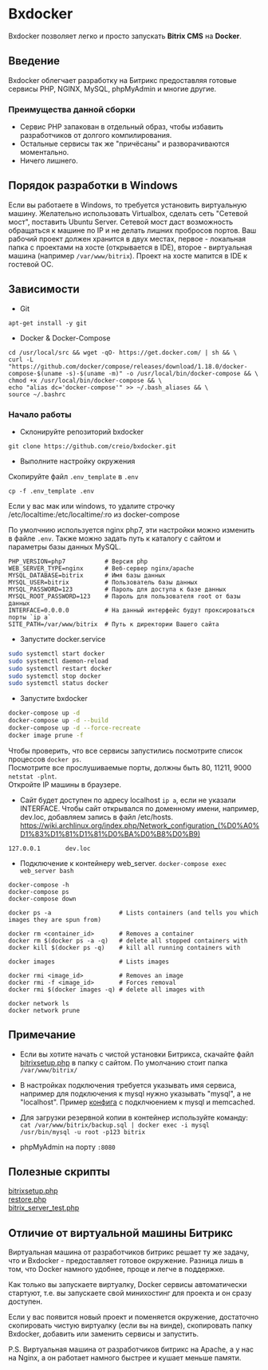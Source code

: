 # Bxdocker
Bxdocker позволяет легко и просто запускать **Bitrix CMS** на **Docker**.

## Введение
Bxdocker облегчает разработку на Битрикс предоставляя готовые сервисы PHP, NGINX, MySQL, phpMyAdmin и многие другие.

### Преимущества данной сборки
- Сервис PHP запакован в отдельный образ, чтобы избавить разработчиков от долгого компилирования.
- Остальные сервисы так же "причёсаны" и разворачиваются моментально.
- Ничего лишнего.

## Порядок разработки в Windows
Если вы работаете в Windows, то требуется установить виртуальную машину.
Желательно использовать Virtualbox, сделать сеть "Сетевой мост", поставить Ubuntu Server.
Сетевой мост даст возможность обращаться к машине по IP и не делать лишних пробросов портов.
Ваш рабочий проект должен хранится в двух местах, первое - локальная папка с проектами на хосте (открывается в IDE), второе - виртуальная машина
(например `/var/www/bitrix`). Проект на хосте мапится в IDE к гостевой OC.

## Зависимости
- Git
```
apt-get install -y git
```
- Docker & Docker-Compose
```
cd /usr/local/src && wget -qO- https://get.docker.com/ | sh && \
curl -L "https://github.com/docker/compose/releases/download/1.18.0/docker-compose-$(uname -s)-$(uname -m)" -o /usr/local/bin/docker-compose && \
chmod +x /usr/local/bin/docker-compose && \
echo "alias dc='docker-compose'" >> ~/.bash_aliases && \
source ~/.bashrc
```

### Начало работы
- Склонируйте репозиторий bxdocker
```
git clone https://github.com/creio/bxdocker.git
```

- Выполните настройку окружения

Скопируйте файл `.env_template` в `.env`

```
cp -f .env_template .env
```

Если у вас мак или windows, то удалите строчку /etc/localtime:/etc/localtime/:ro из docker-compose

По умолчнию используется nginx php7, эти настройки можно изменить в файле ```.env```. Также можно задать путь к каталогу с сайтом и параметры базы данных MySQL.

```
PHP_VERSION=php7           # Версия php 
WEB_SERVER_TYPE=nginx      # Веб-сервер nginx/apache
MYSQL_DATABASE=bitrix      # Имя базы данных
MYSQL_USER=bitrix          # Пользователь базы данных
MYSQL_PASSWORD=123         # Пароль для доступа к базе данных
MYSQL_ROOT_PASSWORD=123    # Пароль для пользователя root от базы данных
INTERFACE=0.0.0.0          # На данный интерфейс будут проксироваться порты `ip a`
SITE_PATH=/var/www/bitrix  # Путь к директории Вашего сайта
```

- Запустите docker.service
```bash
sudo systemctl start docker
sudo systemctl daemon-reload
sudo systemctl restart docker
sudo systemctl stop docker
sudo systemctl status docker
```

- Запустите bxdocker
```bash
docker-compose up -d
docker-compose up -d --build
docker-compose up -d --force-recreate
docker image prune -f
```
Чтобы проверить, что все сервисы запустились посмотрите список процессов ```docker ps```.  
Посмотрите все прослушиваемые порты, должны быть 80, 11211, 9000 ```netstat -plnt```.  
Откройте IP машины в браузере.

- Сайт будет доступен по адресу localhost `ip a`, если не указали INTERFACE. Чтобы сайт открывался по доменному имени, например, dev.loc, добавляем запись в файл /etc/hosts. https://wiki.archlinux.org/index.php/Network_configuration_(%D0%A0%D1%83%D1%81%D1%81%D0%BA%D0%B8%D0%B9)

```
127.0.0.1       dev.loc
```

- Подключение к контейнеру web_server.
```docker-compose exec web_server bash```

```
docker-compose -h
docker-compose ps
docker-compose down
```

```
docker ps -a                   # Lists containers (and tells you which images they are spun from)

docker rm <container_id>       # Removes a container
docker rm $(docker ps -a -q)   # delete all stopped containers with
docker kill $(docker ps -q)    # kill all running containers with

docker images                  # Lists images

docker rmi <image_id>          # Removes an image
docker rmi -f <image_id>       # Forces removal
docker rmi $(docker images -q) # delete all images with

docker network ls
docker network prune
```


## Примечание
- Если вы хотите начать с чистой установки Битрикса, скачайте файл [bitrixsetup.php](http://www.1c-bitrix.ru/download/scripts/bitrixsetup.php) в папку с сайтом. По умолчанию стоит папка ```/var/www/bitrix/```
- В настройках подключения требуется указывать имя сервиса, например для подключения к mysql нужно указывать "mysql", а не "localhost". Пример [конфига](configs/.settings.php)  с подклчюением к mysql и memcached.
- Для загрузки резервной копии в контейнер используйте команду: ```cat /var/www/bitrix/backup.sql | docker exec -i mysql /usr/bin/mysql -u root -p123 bitrix```

- phpMyAdmin на порту `:8080`

## Полезные скрипты

[bitrixsetup.php](http://www.1c-bitrix.ru/download/scripts/bitrixsetup.php)  
[restore.php](http://www.1c-bitrix.ru/download/scripts/restore.php)  
[bitrix_server_test.php](http://dev.1c-bitrix.ru/download/scripts/bitrix_server_test.php)

## Отличие от виртуальной машины Битрикс
Виртуальная машина от разработчиков битрикс решает ту же задачу, что и Bxdocker - предоставляет готовое окружение. Разница лишь в том, что Docker намного удобнее, проще и легче в поддержке.

Как только вы запускаете виртуалку, Docker сервисы автоматически стартуют, т.е. вы запускаете свой минихостинг для проекта и он сразу доступен.

Если у вас появится новый проект и поменяется окружение, достаточно скопировать чистую виртуалку (если вы на винде), скопировать папку Bxdocker, добавить или заменить сервисы и запустить.

P.S.
Виртуальная машина от разработчиков битрикс на Apache, а у нас на Nginx, а он работает намного быстрее и кушает меньше памяти.
